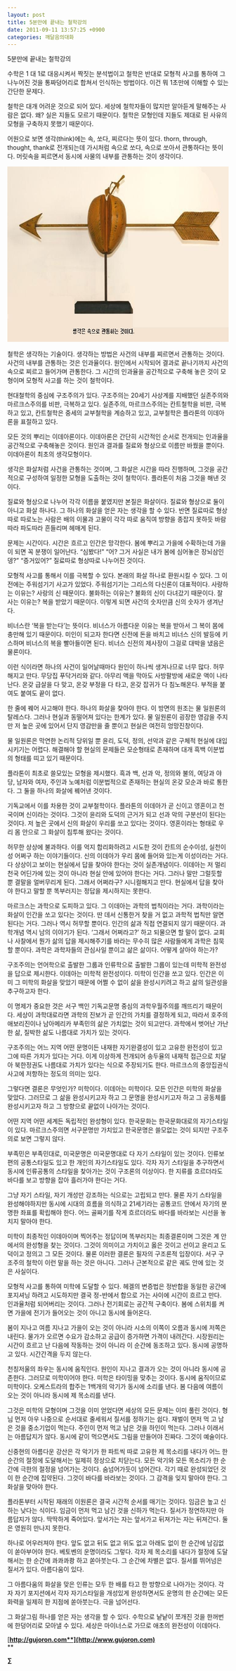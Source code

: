 ```yaml
---
layout: post
title: 5분만에 끝내는 철학강의
date: 2011-09-11 13:57:25 +0900
categories: 깨달음의대화
---
```

  
  
5분만에 끝내는 철학강의 

수학은 1 대 1로 대응시켜서 짝짓는 분석법이고 철학은 반대로 모형적 사고를 통하여 그 나누어진 것을 통짜덩어리로 합쳐서 인식하는 방법이다. 이건 뭐 1초만에 이해할 수 있는 간단한 문제다. 

철학은 대개 어려운 것으로 되어 있다. 세상에 철학자들이 많지만 알아듣게 말해주는 사람은 없다. 왜? 실은 지들도 모르기 때문이다. 철학은 모형인데 지들도 제대로 된 사유의 모형을 구축하지 못했기 때문이다. 



어원으로 보면 생각(think)에는 속, 쏘다, 찌르다는 뜻이 있다. thorn, through, thought, thank로 전개되는데 가시처럼 속으로 쏘다, 속으로 쏘아서 관통하다는 뜻이다. 머릿속을 찌르면서 동시에 사물의 내부를 관통하는 것이 생각이다. 



 <img alt="40.JPG" src="files/attach/images/198/379/193/40.JPG" width="722" height="399" />

철학은 생각하는 기술이다. 생각하는 방법은 사건의 내부를 찌르면서 관통하는 것이다. 사건의 내부를 관통하는 것은 인과율이다. 원인에서 시작되어 결과로 끝나기까지 사건의 속으로 찌르고 들어가며 관통한다. 그 시간의 인과율을 공간적으로 구축해 놓은 것이 모형이며 모형적 사고를 하는 것이 철학이다. 

현대철학의 중심에 구조주의가 있다. 구조주의는 20세기 사상계를 지배했던 실존주의와 마르크스주의를 비판, 극복하고 있다. 실존주의, 마르크스주의는 칸트철학을 비판, 극복하고 있고, 칸트철학은 중세의 교부철학을 계승하고 있고, 교부철학은 플라톤의 이데아론을 표절하고 있다. 

모든 것의 뿌리는 이데아론이다. 이데아론은 간단히 시간적인 순서로 전개되는 인과율을 공간적으로 구축해놓은 것이다. 원인과 결과를 질료와 형상으로 이름만 바꿨을 뿐이다. 이데아론이 최초의 생각모형이다. 

생각은 화살처럼 사건을 관통하는 것이며, 그 화살은 시간을 따라 진행하며, 그것을 공간적으로 구성하여 일정한 모형을 도출하는 것이 철학이다. 플라톤이 처음 그것을 해낸 것이다. 

질료와 형상으로 나누어 각각 이름을 붙였지만 본질은 화살이다. 질료와 형상으로 둘이 아니고 화살 하나다. 그 하나의 화살을 얻은 자는 생각을 할 수 있다. 반면 질료따로 형상따로 따로노는 사람은 배의 이물과 고물이 각각 따로 움직여 방향을 종잡지 못하듯 바람따라 파도따라 흔들리며 헤매게 된다. 

문제는 시간이다. 시간은 흐르고 인간은 망각한다. 봄에 뿌리고 가을에 수확하는데 가을이 되면 꼭 분쟁이 일어난다. “심봤다!” “어? 그거 사실은 내가 봄에 심어놓은 장뇌삼인뎅?” “증거있어?” 질료따로 형상따로 나누어진 것이다. 

모형적 사고를 통해서 이를 극복할 수 있다. 본래의 화살 하나로 환원시킬 수 있다. 그 이전에는 주워섬기기 사고가 있었다. 주워섬기기는 그리스의 다신론이 대표적이다. 사랑하는 이유는? 사랑의 신 때문이다. 불화하는 이유는? 불화의 신이 다녀갔기 때문이다. 잘 사는 이유는? 복을 받았기 때문이다. 이렇게 되면 사건의 숫자만큼 신의 숫자가 생겨난다. 

비너스란 ‘복을 받는다’는 뜻이다. 비너스가 아름다운 이유는 복을 받아서 그 복이 몸에 충만해 있기 때문이다. 미인이 되고자 한다면 신전에 돈을 바치고 비너스 신의 발등에 키스하며 비너스의 복을 빨아들이면 된다. 비너스 신전의 제사장이 그걸로 대박을 냈음은 물론이다. 

이런 식이라면 하나의 사건이 일어날때마다 원인이 하나씩 생겨나므로 너무 많다. 허무해지고 만다. 무당집 푸닥거리와 같다. 아무리 액을 막아도 사방팔방에 새로운 액이 나타난다. 온갖 급살을 다 맞고, 온갖 부정을 다 타고, 온갖 잡귀가 다 침노해온다. 부적을 붙여도 붙여도 끝이 없다. 

한 줄에 꿰어 사고해야 한다. 하나의 화살을 찾아야 한다. 이 방면의 원조는 물 일원론의 탈레스다. 그러나 현실과 동떨어져 있다는 한계가 있다. 물 일원론이 굉장한 영감을 주지만 저 높은 곳에 있어서 단지 영감만을 줄 뿐이고 현실은 여전히 엉망진창이다. 

물 일원론은 막연한 논리적 당위일 뿐 윤리, 도덕, 정의, 선악과 같은 구체적 현실에 대입시키기는 어렵다. 해결해야 할 현실의 문제들은 모순형태로 존재하며 대개 흑백 이분법의 형태를 띠고 있기 때문이다. 

플라톤이 최초로 쓸모있는 모형을 제시했다. 흑과 백, 선과 악, 정의와 불의, 여당과 야당, 남자와 여자, 주인과 노예처럼 이분법적으로 존재하는 현실의 온갖 모순과 바로 통한다. 그 둘을 하나의 화살에 꿰어낸 것이다. 

기독교에서 이를 차용한 것이 교부철학이다. 플라톤의 이데아가 곧 신이고 영혼이고 천국이며 신이라는 것이다. 그것이 윤리와 도덕의 근거가 되고 선과 악의 구분선이 된다는 것이다. 저 높은 곳에서 신의 화살이 우리를 쏘고 있다는 것이다. 영혼이라는 형태로 우리 몸 안으로 그 화살이 침투해 왔다는 것이다. 

허무한 상상에 불과하다. 이를 억지 합리화하려고 시도한 것이 칸트의 순수이성, 실천이성 어쩌구 하는 이야기들이다. 신의 이데아가 우리 몸에 들어와 있는게 이성이라는 거다. 다 상상이고 보이는 현실에서 답을 찾아야 한다는 것이 실존개념이다. 이데아는 저 멀리 천국 어딘가에 있는 것이 아니라 현실 안에 있어야 한다는 거다. 그러나 말만 그럴듯할 뿐 결말을 얼버무리게 된다. 그래서 어쩌라구? 시니컬해지고 만다. 현실에서 답을 찾아야 한다고 말할 뿐 똑부러지는 정답을 제시하지는 못한다. 

마르크스는 과학으로 도피하고 있다. 그 이데아는 과학의 법칙이라는 거다. 과학이라는 화살이 인간을 쏘고 있다는 것이다. 딴 데서 신통한거 찾을 거 없고 과학적 법칙만 알면 된다는 거다. 그러나 역시 허무할 뿐이다. 인간의 삶과 직접 연결되지 않기 때문이다. 과학개념 역시 남의 이야기가 된다. ‘그래서 어쩌라고?’ 하고 되물으면 할 말이 없다. 교회나 사찰에서 뭔가 삶의 답을 제시해주기를 바라는 무수히 많은 사람들에게 과학은 침묵할 뿐이다. 과학은 과학자들의 관심사일 뿐이고 삶은 삶이다. 어떻게 살아야 하는가? 

구조주의는 언어학으로 출발한 그룹과 인류학으로 출발한 그룹이 있는데 미학적 완전성을 답으로 제시한다. 이데아는 미학적 완전성이다. 미학이 인간을 쏘고 있다. 인간은 이미 그 미학의 화살을 맞았기 때문에 어쩔 수 없이 삶을 완성시키려고 하고 삶의 일관성을 추구하고자 한다. 

이 명제가 중요한 것은 서구 백인 기독교문명 중심의 과학우월주의를 깨뜨리기 때문이다. 세상이 과학대로라면 과학의 진보가 곧 인간의 가치를 결정하게 되고, 따라서 호주의 애보리진이나 남아메리카 부족민의 삶은 가치없는 것이 되고만다. 과학에서 벗어난 가난한 삶, 질박한 삶도 나름대로 가치가 있는 것이다. 

구조주의는 어느 지역 어떤 문명이든 내재한 자기완결성이 있고 고유한 완전성이 있고 그에 따른 가치가 있다는 거다. 이게 이상하게 전개되어 송두율의 내재적 접근으로 치달아 북한정권도 나름대로 가치가 있다는 식으로 주장되기도 한다. 마르크스의 중앙집권식 사고에 저항하는 정도의 의미는 있다. 

그렇다면 결론은 무엇인가? 미학이다. 이데아는 미학이다. 모든 인간은 미학의 화살을 맞았다. 그러므로 그 삶을 완성시키고자 하고 그 문명을 완성시키고자 하고 그 공동체를 완성시키고자 하고 그 방향으로 끝없이 나아가는 것이다. 

어떤 지역 어떤 세계든 독립적인 완성형이 있다. 한국문화는 한국문화대로의 자기스타일이 있다. 마르크스주의면 서구문명만 가치있고 한국문명은 쓸모없는 것이 되지만 구조주의로 보면 그렇지 않다. 

부족민은 부족민대로, 미국문명은 미국문명대로 다 자기 스타일이 있는 것이다. 인류보편의 공통스타일도 있고 한 개인의 자기스타일도 있다. 각자 자기 스타일을 추구하면서 동시에 인류공통의 스타일을 찾아가는 것이 구조론의 이상이다. 한 지류를 흐르더라도 바다를 보고 방향을 잡아 흘러가야 한다는 거다. 

그냥 자기 스타일, 자기 개성만 강조하는 식으로는 고립되고 만다. 물론 자기 스타일을 완성해야하지만 동시에 시대의 흐름을 의식하고 21세기라는 공통코드 안에서 자기의 분명한 좌표를 확립해야 한다. 어느 골짜기를 작게 흐르더라도 바다를 바라보는 시선을 놓치지 말아야 한다. 

미학이 최종적인 이데아이며 찍어주는 정답이며 똑부러지는 최종결론이며 그것은 계 안에서의 완성형을 찾는 것이다. 그것이 의미이고 가치이고 옳은 것이고 선이고 윤리고 도덕이고 정의고 그 모든 것이다. 물론 이러한 결론은 필자의 구조론적 입장이다. 서구 구조주의 철학이 이런 말을 하는 것은 아니다. 그러나 근본적으로 같은 궤도 안에 있는 것은 사실이다. 

모형적 사고를 통하여 미학에 도달할 수 있다. 헤겔의 변증법은 정반합을 동일한 공간에 포지셔닝 하려고 시도하지만 결국 정-반에서 합으로 가는 사이에 시간이 흐르고 만다. 인과율처럼 되어버리는 것이다. 그러나 전기회로는 공간적 구축이다. 봄에 스위치를 켜면 가을에 전기가 들어오는 것이 아니고 동시에 들어온다. 

봄이 지나고 여름 지나고 가을이 오는 것이 아니라 시소의 이쪽이 오름과 동시에 저쪽은 내린다. 물가가 오르면 수요가 감소하고 공급이 증가하면 가격이 내려간다. 시장원리는 시간이 흐르고 난 다음에 작동하는 것이 아니라 이 순간에 동조하고 있다. 동시에 공명하고 있다. 시간간격을 두지 않는다. 

천칭저울의 좌우는 동시에 움직인다. 원인이 지나고 결과가 오는 것이 아니라 동시에 공존한다. 그러므로 미학이어야 한다. 미학은 타이밍을 맞추는 것이다. 동시에 움직이므로 미학이다. 오케스트라의 합주는 1백개의 악기가 동시에 소리를 낸다. 봄 다음에 여름이 오는 것이 아니라 동시에 제 목소리를 낸다. 

그것은 미학의 모형이며 그것을 이미 얻었다면 세상의 모든 문제는 이미 풀린 것이다. 형님 먼저 아우 나중으로 순서대로 줄세워서 질서를 정하기는 쉽다. 재벌이 먼저 먹 고 남은 것을 중소기업이 먹는다. 주인이 먼저 먹고 남은 것을 하인이 먹는다. 그러나 이래서는 아름답지가 않다. 동시에 같이 먹으면서도 그림을 만들어야 진짜다. 그것이 예술이다. 

신중현의 아름다운 강산은 각 악기가 한 파트씩 따로 고유한 제 목소리를 내다가 어느 한 순간의 절정에 도달해서는 일제히 정상으로 치닫는다. 모든 악기와 모든 목소리가 한 순간에 극한의 절정을 넘어가는 것이다. 숨넘어가듯이 넘어간다. 각기 때로 완성되었던 것이 한 순간에 집약된다. 그것이 바다를 바라보는 것이다. 그 감격을 잊지 말아야 한다. 그 화살을 맞아야 한다. 

플라톤부터 시작된 재래의 이원론은 결국 시간적 순서를 매기는 것이다. 임금은 높고 신하는 낮다는 식이다. 임금이 먼저 먹고 남긴 것을 신하가 먹는다. 질서가 정연하지만 아름답지가 않다. 딱딱하게 죽어있다. 앞서가는 자는 앞서가고 뒤져가는 자는 뒤져간다. 둘은 영원히 만나지 못한다. 

하나로 어우러져야 한다. 앞도 없고 뒤도 없고 위도 없고 아래도 없이 한 순간에 남김없이 쏟아부어야 한다. 베토벤의 운명이라도 그렇다. 각자 제 목소리를 내다가 절정에 도달해서는 한 순간에 콰콰콰쾅 하고 쏟아붓는다. 그 순간에 차별은 없다. 질서를 뛰어넘은 질서가 있다. 아름다움이 있다. 

그 아름다움의 화살을 맞은 인류는 모두 한 배를 타고 한 방향으로 나아가는 것이다. 각자 자기 포지션에서 각자 자기스타일을 개성있게 완성하면서도 운명의 한 순간에는 모든 화력을 일제히 한 지점에 쏟아붓는다. 극을 넘어선다. 

그 화살그림 하나를 얻은 자는 생각을 할 수 있다. 수학으로 낱낱이 쪼개진 것을 한꺼번에 한덩어리로 모아낼 수 있다. 세상은 마이너스로 가므로 애초의 완전성이 이데아다. 






  




[**http://gujoron.com**](http://www.gujoron.com)**  
** 

**∑**